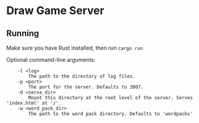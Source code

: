 # Draw Game Server

## Running

Make sure you have Rust installed, then run `cargo run`

Optional command-line arguments:
```
    -l <log>
        The path to the directory of log files.
    -p <port>
        The port for the server. Defaults to 3007.
    -d <serve_dir>
        Mount this directory at the root level of the server. Serves 'index.html' at '/'.
    -w <word_pack_dir>
        The path to the word pack directory. Defaults to 'wordpacks'
